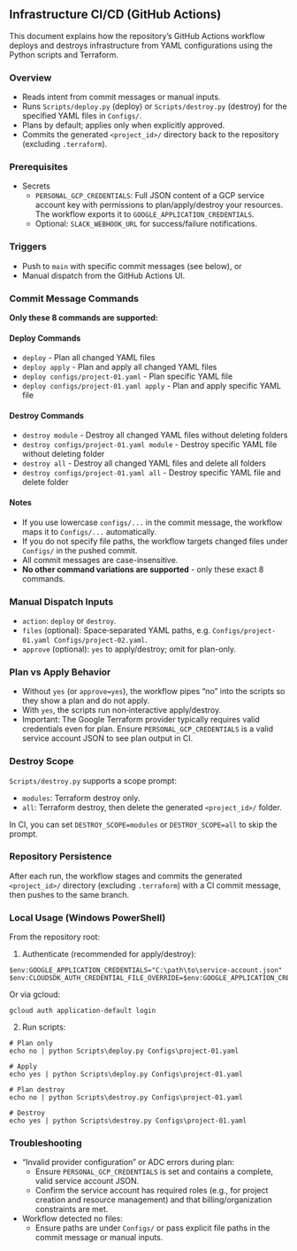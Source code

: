## Infrastructure CI/CD (GitHub Actions)

This document explains how the repository’s GitHub Actions workflow deploys and destroys infrastructure from YAML configurations using the Python scripts and Terraform.

### Overview
- Reads intent from commit messages or manual inputs.
- Runs `Scripts/deploy.py` (deploy) or `Scripts/destroy.py` (destroy) for the specified YAML files in `Configs/`.
- Plans by default; applies only when explicitly approved.
- Commits the generated `<project_id>/` directory back to the repository (excluding `.terraform`).

### Prerequisites
- Secrets
  - `PERSONAL_GCP_CREDENTIALS`: Full JSON content of a GCP service account key with permissions to plan/apply/destroy your resources. The workflow exports it to `GOOGLE_APPLICATION_CREDENTIALS`.
  - Optional: `SLACK_WEBHOOK_URL` for success/failure notifications.

### Triggers
- Push to `main` with specific commit messages (see below), or
- Manual dispatch from the GitHub Actions UI.

### Commit Message Commands

**Only these 8 commands are supported:**

#### Deploy Commands
- `deploy` - Plan all changed YAML files
- `deploy apply` - Plan and apply all changed YAML files
- `deploy configs/project-01.yaml` - Plan specific YAML file
- `deploy configs/project-01.yaml apply` - Plan and apply specific YAML file

#### Destroy Commands
- `destroy module` - Destroy all changed YAML files without deleting folders
- `destroy configs/project-01.yaml module` - Destroy specific YAML file without deleting folder
- `destroy all` - Destroy all changed YAML files and delete all folders
- `destroy configs/project-01.yaml all` - Destroy specific YAML file and delete folder

#### Notes
- If you use lowercase `configs/...` in the commit message, the workflow maps it to `Configs/...` automatically.
- If you do not specify file paths, the workflow targets changed files under `Configs/` in the pushed commit.
- All commit messages are case-insensitive.
- **No other command variations are supported** - only these exact 8 commands.

### Manual Dispatch Inputs
- `action`: `deploy` or `destroy`.
- `files` (optional): Space‑separated YAML paths, e.g. `Configs/project-01.yaml Configs/project-02.yaml`.
- `approve` (optional): `yes` to apply/destroy; omit for plan-only.

### Plan vs Apply Behavior
- Without `yes` (or `approve=yes`), the workflow pipes “no” into the scripts so they show a plan and do not apply.
- With `yes`, the scripts run non‑interactive apply/destroy.
- Important: The Google Terraform provider typically requires valid credentials even for plan. Ensure `PERSONAL_GCP_CREDENTIALS` is a valid service account JSON to see plan output in CI.

### Destroy Scope
`Scripts/destroy.py` supports a scope prompt:
- `modules`: Terraform destroy only.
- `all`: Terraform destroy, then delete the generated `<project_id>/` folder.

In CI, you can set `DESTROY_SCOPE=modules` or `DESTROY_SCOPE=all` to skip the prompt.

### Repository Persistence
After each run, the workflow stages and commits the generated `<project_id>/` directory (excluding `.terraform`) with a CI commit message, then pushes to the same branch.

### Local Usage (Windows PowerShell)
From the repository root:

1) Authenticate (recommended for apply/destroy):
```
$env:GOOGLE_APPLICATION_CREDENTIALS="C:\path\to\service-account.json"
$env:CLOUDSDK_AUTH_CREDENTIAL_FILE_OVERRIDE=$env:GOOGLE_APPLICATION_CREDENTIALS
```
Or via gcloud:
```
gcloud auth application-default login
```

2) Run scripts:
```
# Plan only
echo no | python Scripts\deploy.py Configs\project-01.yaml

# Apply
echo yes | python Scripts\deploy.py Configs\project-01.yaml

# Plan destroy
echo no | python Scripts\destroy.py Configs\project-01.yaml

# Destroy
echo yes | python Scripts\destroy.py Configs\project-01.yaml
```

### Troubleshooting
- “Invalid provider configuration” or ADC errors during plan:
  - Ensure `PERSONAL_GCP_CREDENTIALS` is set and contains a complete, valid service account JSON.
  - Confirm the service account has required roles (e.g., for project creation and resource management) and that billing/organization constraints are met.
- Workflow detected no files:
  - Ensure paths are under `Configs/` or pass explicit file paths in the commit message or manual inputs.


